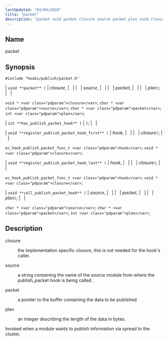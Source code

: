 ```yaml
---
lastUpdated: "03/04/2020"
title: "packet"
description: "packet void packet closure source packet plen void closure char source char packet int plen int has publish packet hook void register publish packet hook first hook closure ec hook publish packet func t hook void closure void register publish packet hook last hook closure ec hook publish packet func..."
---
```


<a name="hooks.publish.packet"></a> 
## Name

packet

## Synopsis

`#include "hooks/publish/packet.h"`

| `void **packet** (` | <var class="pdparam">closure</var>, |   |
|   | <var class="pdparam">source</var>, |   |
|   | <var class="pdparam">packet</var>, |   |
|   | <var class="pdparam">plen</var>`)`; |   |

`void * <var class="pdparam">closure</var>`;
`char * <var class="pdparam">source</var>`;
`char * <var class="pdparam">packet</var>`;
`int <var class="pdparam">plen</var>`;

| `int **has_publish_packet_hook** (` | `)`; |   |

| `void **register_publish_packet_hook_first** (` | <var class="pdparam">hook</var>, |   |
|   | <var class="pdparam">closure</var>`)`; |   |

`ec_hook_publish_packet_func_t <var class="pdparam">hook</var>`;
`void *<var class="pdparam">closure</var>`;

| `void **register_publish_packet_hook_last** (` | <var class="pdparam">hook</var>, |   |
|   | <var class="pdparam">closure</var>`)`; |   |

`ec_hook_publish_packet_func_t <var class="pdparam">hook</var>`;
`void *<var class="pdparam">closure</var>`;

| `void **call_publish_packet_hook** (` | <var class="pdparam">source</var>, |   |
|   | <var class="pdparam">packet</var>, |   |
|   | <var class="pdparam">plen</var>`)`; |   |

`char * <var class="pdparam">source</var>`;
`char * <var class="pdparam">packet</var>`;
`int <var class="pdparam">plen</var>`;<a name="idp44914896"></a> 
## Description

<dl class="variablelist">

<dt>closure</dt>

<dd>

the implementation specific closure, this is not needed for the hook's caller.

</dd>

<dt>source</dt>

<dd>

a string containing the name of the source module from where the publish_packet hook is being called.

</dd>

<dt>packet</dt>

<dd>

a pointer to the buffer containing the data to be published

</dd>

<dt>plen</dt>

<dd>

an integer describing the length of the data in bytes.

</dd>

</dl>

Invoked when a module wants to publish information via spread to the cluster.